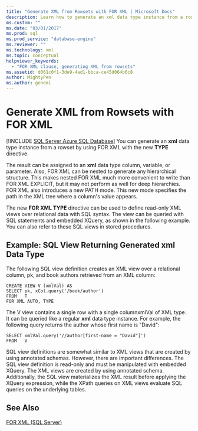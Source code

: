 ```yaml
---
title: "Generate XML from Rowsets with FOR XML | Microsoft Docs"
description: Learn how to generate an xml data type instance from a rowset by using the TYPE directive with the FOR XML clause.
ms.custom: ""
ms.date: "03/01/2017"
ms.prod: sql
ms.prod_service: "database-engine"
ms.reviewer: ""
ms.technology: xml
ms.topic: conceptual
helpviewer_keywords: 
  - "FOR XML clause, generating XML from rowsets"
ms.assetid: d061c0f1-3de9-4ad1-bbca-ce45d064b6c8
author: MightyPen
ms.author: genemi
---
```

# Generate XML from Rowsets with FOR XML
[!INCLUDE [SQL Server Azure SQL Database](../../includes/applies-to-version/sql-asdb.md)]
  You can generate an **xml** data type instance from a rowset by using FOR XML with the new **TYPE** directive.  
  
 The result can be assigned to an **xml** data type column, variable, or parameter. Also, FOR XML can be nested to generate any hierarchical structure. This makes nested FOR XML much more convenient to write than FOR XML EXPLICIT, but it may not perform as well for deep hierarchies. FOR XML also introduces a new PATH mode. This new mode specifies the path in the XML tree where a column's value appears.  
  
 The new **FOR XML TYPE** directive can be used to define read-only XML views over relational data with SQL syntax. The view can be queried with SQL statements and embedded XQuery, as shown in the following example. You can also refer to these SQL views in stored procedures.  
  
## Example: SQL View Returning Generated xml Data Type  
 The following SQL view definition creates an XML view over a relational column, pk, and book authors retrieved from an XML column:  
  
```  
CREATE VIEW V (xmlVal) AS  
SELECT pk, xCol.query('/book/author')  
FROM   T  
FOR XML AUTO, TYPE  
```  
  
 The V view contains a single row with a single columnxmlVal of XML type`.` It can be queried like a regular **xml** data type instance. For example, the following query returns the author whose first name is "David":  
  
```  
SELECT xmlVal.query('//author[first-name = "David"]')  
FROM   V  
```  
  
 SQL view definitions are somewhat similar to XML views that are created by using annotated schemas. However, there are important differences. The SQL view definition is read-only and must be manipulated with embedded XQuery. The XML views are created by using annotated schema. Additionally, the SQL view materializes the XML result before applying the XQuery expression, while the XPath queries on XML views evaluate SQL queries on the underlying tables.  
  
## See Also  
 [FOR XML &#40;SQL Server&#41;](../../relational-databases/xml/for-xml-sql-server.md)  
  
  
